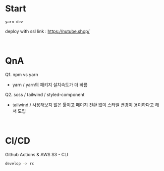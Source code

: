 # Start

```bash
yarn dev
```

deploy with ssl link : https://nutube.shop/

<br />

# QnA

Q1. npm vs yarn <br>

- yarn / yarn의 패키지 설치속도가 더 빠름

Q2. scss / tailwind / styled-component

- tailwind / 사용해보지 않은 툴이고 페이지 전환 없이 스타일 변경이 용이하다고 해서 도입

<!-- Q3. Design Pattern?

- Domain Driven Design을 적용하기엔 프로젝트 규모가 너무 작음 <br>
  `src/components` 에서 한번에 관리하고 나중에 변경해도 상관 없을 것 같아 보임 -->

<!-- Q4. Server & Data Base

- 백엔드 서버는 Node.js, DB는 MySQL로 진행 예정이다.
  프론트만 작업하게 되면 Firebase와 같은 BaaS 솔루션도 존재하지만
  해당 프로젝트는 비디오 파일을 업로드할 공간이 필요하므로 S3와 연동을 위해 Node로 간단한 서버를 구성하려고 계획중이다. -->

<br />

# CI/CD

Github Actions & AWS S3 - CLI

```bash
develop -> rc
```
